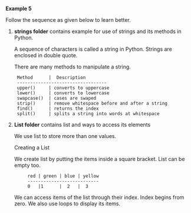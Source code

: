 **Example 5**

Follow the sequence as given below to learn better.

1. **strings folder** contains example for use of strings and its methods in Python.

    A sequence of characters is called a string in Python. Strings are enclosed in double quote.
    
    There are many methods to manipulate a string.
    
        Method      |  Description
        ----------------------------------
        upper()     | converts to uppercase
        lower()     | converts to lowercase
        swapcase()  | cases are swaped
        strip()     | remove whitespace before and after a string
        find()      | returns the index
        split()     | splits a string into words at whitespace

2. **List folder** contains list and ways to access its elements

    We use list to store more than one values.

    Creating a List

    We create list by putting the items inside a square bracket. List can be
    empty too.


            red | green | blue | yellow
            ---------------------------
            0   |1      |  2   |  3

    We can access items of the list through their index. Index begins from zero.
    We also use loops to display its items.
